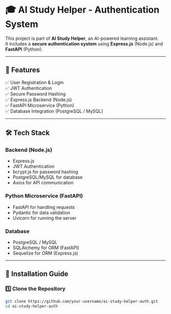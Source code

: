 # 🎓 AI Study Helper - Authentication System

This project is part of **AI Study Helper**, an AI-powered learning assistant.  
It includes a **secure authentication system** using **Express.js** (Node.js) and **FastAPI** (Python).  

---

## **📌 Features**
✅ User Registration & Login  
✅ JWT Authentication  
✅ Secure Password Hashing  
✅ Express.js Backend (Node.js)  
✅ FastAPI Microservice (Python)  
✅ Database Integration (PostgreSQL / MySQL)  

---

## **🛠 Tech Stack**
### **Backend (Node.js)**
- Express.js  
- JWT Authentication  
- bcrypt.js for password hashing  
- PostgreSQL/MySQL for database  
- Axios for API communication  

### **Python Microservice (FastAPI)**
- FastAPI for handling requests  
- Pydantic for data validation  
- Uvicorn for running the server  

### **Database**
- PostgreSQL / MySQL  
- SQLAlchemy for ORM (FastAPI)  
- Sequelize for ORM (Express.js)  

---

## **📌 Installation Guide**

### **1️⃣ Clone the Repository**
```bash
git clone https://github.com/your-username/ai-study-helper-auth.git
cd ai-study-helper-auth

